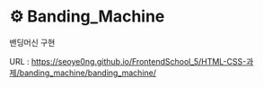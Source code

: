 # ⚙️ Banding_Machine

밴딩머신 구현

URL : https://seoye0ng.github.io/FrontendSchool_5/HTML-CSS-과제/banding_machine/banding_machine/
